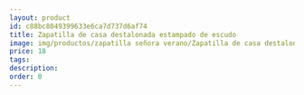```yaml
---
layout: product
id: c88bc8049399633e6ca7d737d6af74
title: Zapatilla de casa destalonada estampado de escudo
image: img/productos/zapatilla señora verano/Zapatilla de casa destalonada estampado de escudo=18.webp
price: 18
tags: 
description: 
order: 0
---
```


